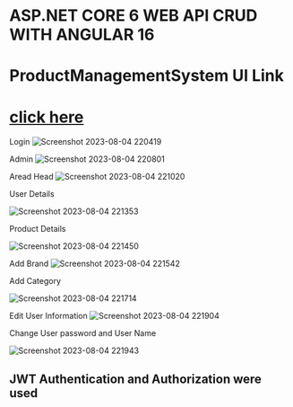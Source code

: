 # ASP.NET CORE 6 WEB API CRUD WITH ANGULAR 16

# ProductManagementSystem UI Link
# [click here](https://github.com/rafi67/ProductManagementSystemUI)

Login
![Screenshot 2023-08-04 220419](https://github.com/rafi67/ProductManagementSystem/assets/45172084/95ef7239-31fa-4760-89de-5e8d7e456987)

Admin
![Screenshot 2023-08-04 220801](https://github.com/rafi67/ProductManagementSystem/assets/45172084/612944da-fdc8-46c8-96c9-05a1957678f4)


Aread Head
![Screenshot 2023-08-04 221020](https://github.com/rafi67/ProductManagementSystem/assets/45172084/2cd0f104-b62d-410c-83ae-f2759c9d2c95)


User Details

![Screenshot 2023-08-04 221353](https://github.com/rafi67/ProductManagementSystem/assets/45172084/9413ce27-0c16-4043-b2aa-e5f9a4768507)

Product Details

![Screenshot 2023-08-04 221450](https://github.com/rafi67/ProductManagementSystem/assets/45172084/ad15e0bd-9e62-466f-9f47-ca02c5e8b19c)


Add Brand
![Screenshot 2023-08-04 221542](https://github.com/rafi67/ProductManagementSystem/assets/45172084/f5cdec98-096b-4aa3-a8b7-cda95a45fd20)


Add Category

![Screenshot 2023-08-04 221714](https://github.com/rafi67/ProductManagementSystem/assets/45172084/2670c5ad-4b84-42af-a094-c50b0fd1a10c)


Edit User Information
![Screenshot 2023-08-04 221904](https://github.com/rafi67/ProductManagementSystem/assets/45172084/1316c767-7d9f-4013-b577-bcf4ebdfcd82)


Change User password and User Name

![Screenshot 2023-08-04 221943](https://github.com/rafi67/ProductManagementSystem/assets/45172084/b6e9a215-db84-47d2-9e3e-307419dbe51f)

## JWT Authentication and Authorization were used
